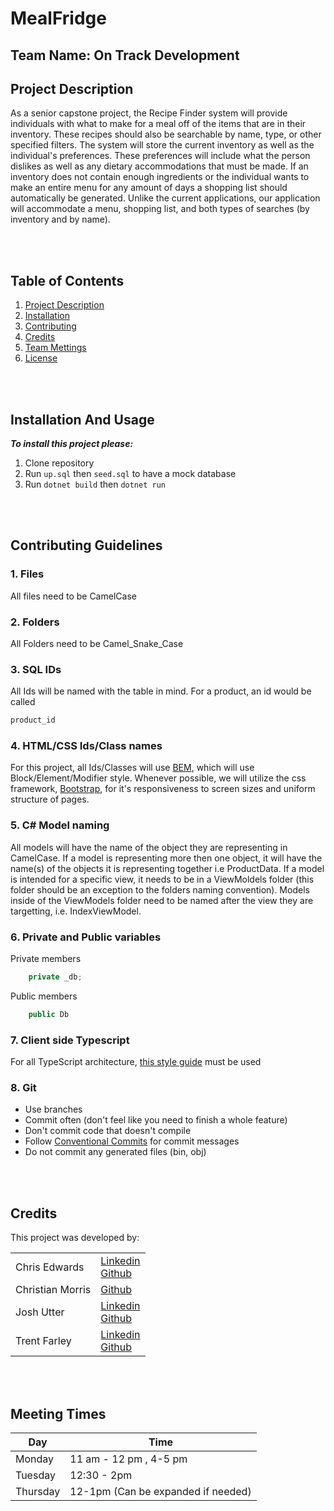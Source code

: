 # MealFridge
## Team Name: On Track Development



## Project Description
<p>
    As a senior capstone project, the Recipe Finder system will provide individuals with what to make for a meal off of the items that are in their inventory. These recipes should also be searchable by name, type, or other specified filters. The system will store the current inventory as well as the individual's preferences. These preferences will include what the person dislikes as well as any dietary accommodations that must be made. If an inventory does not contain enough ingredients or the individual wants to make an entire menu for any amount of days a shopping list should automatically be generated. Unlike the current applications, our application will accommodate a menu, shopping list, and both types of searches (by inventory and by name). 
</p>
<br><br>

## Table of Contents
1. [Project Description](#MealFridge)
2. [Installation](##Installation-And-Usage)
3. [Contributing](##Contributing-Guidelines)
4. [Credits](##Credits)
5. [Team Mettings](##Meeting-Times)
5. [License](##License)

<br><br>

## Installation And Usage
<strong><i>To install this project please:</i></strong>
1. Clone repository 
2. Run ```up.sql``` then ```seed.sql``` to have a mock database
3. Run ```dotnet build``` then ```dotnet run``` 

<br><br>

## Contributing Guidelines
### 1. Files
All files need to be CamelCase  
### 2. Folders
All Folders need to be Camel_Snake_Case
### 3. SQL IDs
All Ids will be named with the table in mind. For a product, an id would be called
```SQL
product_id
```
### 4. HTML/CSS Ids/Class names
For this project, all Ids/Classes will use [BEM](https://www.integralist.co.uk/posts/bem/#4), which will use Block/Element/Modifier style. Whenever possible, we will utilize the css framework, [Bootstrap](https://getbootstrap.com/), for it's responsiveness to screen sizes and uniform structure of pages. 

### 5. C# Model naming
All models will have the name of the object they are representing in CamelCase. If a model is representing more then one object, it will have the name(s) of the objects it is representing together i.e ProductData. If a model is intended for a specific view, it needs to be in a ViewMoldels folder (this folder should be an exception to the folders naming convention). Models inside of the ViewModels folder need to be named after the view they are targetting, i.e. IndexViewModel. 

### 6. Private and Public variables
Private members 
```C#
    private _db;
```
Public members
```C#
    public Db
```

### 7. Client side Typescript
For all TypeScript architecture, [this style guide](https://basarat.gitbook.io/typescript/styleguide) must be used


### 8. Git
* Use branches
* Commit often (don't feel like you need to finish a whole feature)
* Don't commit code that doesn't compile 
* Follow [Conventional Commits](https://www.conventionalcommits.org/en/v1.0.0/) for commit messages
* Do not commit any generated files (bin, obj)

<br><br>

## Credits
This project was developed by:
<table>
<tbody>
    <tr>
        <td>
            Chris Edwards
        </td>
        <td>
           <a href="https://www.linkedin.com/in/christopher-edwards-17aba1183/">Linkedin</a><br><a href="https://github.com/chrisedwou">Github</a>
        </td>
    </tr>
    <tr>
        <td>
            Christian Morris
        </td>
        <td>
           <a href="https://github.com/cmorris19">Github</a>
        </td>
    </tr>
    <tr>
        <td>
            Josh Utter
        </td>
        <td>
           <a href="https://www.linkedin.com/in/joshua-utter-0897401b3">Linkedin</a><br><a href="https://github.com/Jutter18">Github</a>
        </td>
    </tr>
    <tr>
        <td>
            Trent Farley
        </td>
        <td>
           <a href="https://www.linkedin.com/in/trentfarley/">Linkedin</a><br><a href="https://github.com/Trent-Farley">Github</a>
        </td>
    </tr>
</tbody>
</table>
<br><br>

## Meeting Times
Day  | Time
------------- | -------------
Monday  | 11 am - 12 pm , 4-5 pm
Tuesday  | 12:30 - 2pm
Thursday | 12-1pm (Can be expanded if needed)



